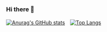 ### Hi there 👋

<!--
**tomoino/tomoino** is a ✨ _special_ ✨ repository because its `README.md` (this file) appears on your GitHub profile.

Here are some ideas to get you started:

- 🔭 I’m currently working on ...
- 🌱 I’m currently learning ...
- 👯 I’m looking to collaborate on ...
- 🤔 I’m looking for help with ...
- 💬 Ask me about ...
- 📫 How to reach me: ...
- 😄 Pronouns: ...
- ⚡ Fun fact: ...
-->

[![Anurag's GitHub stats](https://github-readme-stats.vercel.app/api?username=tomoino&count_private=true&show_icons=true&theme=prussian)](https://github.com/anuraghazra/github-readme-stats)　[![Top Langs](https://github-readme-stats.vercel.app/api/top-langs/?username=tomoino&layout=compact&theme=prussian&hide=ShaderLab)](https://github.com/anuraghazra/github-readme-stats)
